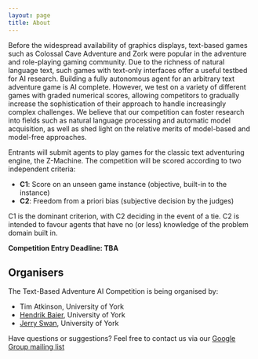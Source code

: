 ```yaml
---
layout: page
title: About
---
```


Before the widespread availability of graphics displays, text-based games such as Colossal Cave Adventure and Zork were popular in the adventure and role-playing gaming community. Due to the richness of natural language text, such games with text-only interfaces offer a useful testbed for AI research. Building a fully autonomous agent for an arbitrary text adventure game is AI complete. However, we test on a variety of different games with graded numerical scores, allowing competitors to gradually increase the sophistication of their approach to handle increasingly complex challenges. We believe that our competition can foster research into fields such as natural language processing and automatic model acquisition, as well as shed light on the relative merits of model-based and model-free approaches.

Entrants will submit agents to play games for the classic text adventuring engine, the Z-Machine. The competition will be scored according to two independent criteria:

* **C1**: Score on an unseen game instance (objective, built-in to the instance)
* **C2**: Freedom from a priori bias (subjective decision by the judges)

C1 is the dominant criterion, with C2 deciding in the event of a tie. C2 is intended to favour agents that have no (or less) knowledge of the problem domain built in.

**Competition Entry Deadline: TBA** 

## Organisers

The Text-Based Adventure AI Competition is being organised by:

* Tim Atkinson, University of York
* [Hendrik Baier](https://hendrikbaier.jimdo.com), University of York
* [Jerry Swan](http://www.jerryswan.org), University of York

Have questions or suggestions? Feel free to contact us via our [Google Group mailing list](https://groups.google.com/d/forum/text-adventure-ai-competition)
